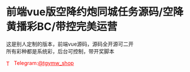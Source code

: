 # 前端vue版空降约炮同城任务源码/空降黄播彩BC/带控完美运营

这是别人定制的版本，前端vue源码，源码全开源可二开<br>所有彩种都是系统彩，后台可控制，带开奖脚本<br>




<p style="color: red;"><img src="https://cdn-icons-png.flaticon.com/512/2111/2111646.png" alt="Telegram Icon" style="width: 16px; vertical-align: middle; margin-right: 5px;">Telegram:<a href="https://t.me/tgymw_shop" style="color: red;">@tgymw_shop</a></p>
